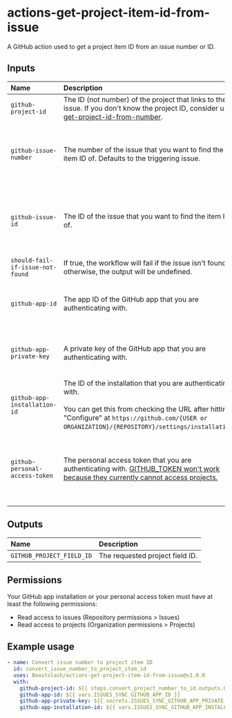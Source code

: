 # actions-get-project-item-id-from-issue
A GitHub action used to get a project item ID from an issue number or ID.

## Inputs
| Name | Description | Required? |
| :- | :- | :- |
| `github-project-id` | The ID (not number) of the project that links to the issue. If you don't know the project ID, consider using [get-project-id-from-number](https://github.com/Beastslash/actions-get-project-id-from-number). | Yes |
| `github-issue-number` | The number of the issue that you want to find the item ID of. Defaults to the triggering issue. | Only if the workflow isn't caused due to an issue and if `github-issue-id` is not provided. |
| `github-issue-id` | The ID of the issue that you want to find the item ID of. | Only if the workflow isn't caused due to an issue and if `github-issue-number` is not provided. |
| `should-fail-if-issue-not-found` | If true, the workflow will fail if the issue isn't found; otherwise, the output will be undefined. | No |
| `github-app-id` | The app ID of the GitHub app that you are authenticating with. | Only if `github-personal-access-token` is not provided |
| `github-app-private-key` | A private key of the GitHub app that you are authenticating with. | Only if `github-personal-access-token` is not provided |
| `github-app-installation-id` | The ID of the installation that you are authenticating with.<br /><br />You can get this from checking the URL after hitting "Configure" at `https://github.com/{USER or ORGANIZATION}/{REPOSITORY}/settings/installations`. | Only if `github-personal-access-token` is not provided |
| `github-personal-access-token` | The personal access token that you are authenticating with. [GITHUB_TOKEN won't work because they currently cannot access projects.](https://docs.github.com/en/issues/planning-and-tracking-with-projects/automating-your-project/automating-projects-using-actions#github-actions-workflows) | Only if `github-app-id`, `github-app-private-key`, and `github-app-installation-id` are not provided |

## Outputs
| Name | Description |
| :- | :- |
| `GITHUB_PROJECT_FIELD_ID` | The requested project field ID. |

## Permissions
Your GitHub app installation or your personal access token must have at least the following permissions:
* Read access to issues (Repository permissions > Issues)
* Read access to projects (Organization permissions > Projects)

## Example usage
```yml
- name: Convert issue number to project item ID
  id: convert_issue_number_to_project_item_id
  uses: Beastslash/actions-get-project-item-id-from-issue@v1.0.0
  with:
    github-project-id: ${{ steps.convert_project_number_to_id.outputs.GITHUB_PROJECT_ID }}
    github-app-id: ${{ vars.ISSUES_SYNC_GITHUB_APP_ID }}
    github-app-private-key: ${{ secrets.ISSUES_SYNC_GITHUB_APP_PRIVATE_KEY }}
    github-app-installation-id: ${{ vars.ISSUES_SYNC_GITHUB_APP_INSTALLATION_ID }}
```